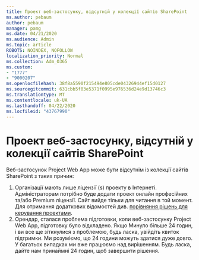 ```yaml
---
title: Проект веб-застосунку, відсутній у колекції сайтів SharePoint
ms.author: pebaum
author: pebaum
manager: pamg
ms.date: 04/21/2020
ms.audience: Admin
ms.topic: article
ROBOTS: NOINDEX, NOFOLLOW
localization_priority: Normal
ms.collection: Adm_O365
ms.custom:
- "1777"
- "9000207"
ms.openlocfilehash: 38f8a5590f215494e805cde04326944ef15d0127
ms.sourcegitcommit: 631cbb5f03e5371f0995e976536d24e9d13746c3
ms.translationtype: MT
ms.contentlocale: uk-UA
ms.lasthandoff: 04/22/2020
ms.locfileid: "43767990"
---
```

# <a name="project-web-app-is-missing-from-the-sharepoint-site-collection"></a>Проект веб-застосунку, відсутній у колекції сайтів SharePoint

Веб-застосунок Project Web App може бути відсутнім із колекції сайтів SharePoint з таких причин:

1. Організації мають лише ліцензії (s) проекту в Інтернеті. Адміністраторам потрібно буде додати проект онлайн професійних та/або Premium ліцензії. Сайт вийде тільки для читання в той момент. Для отримання додаткових відомостей див. [порівняння рішень для керування проектами](https://products.office.com/project/compare-microsoft-project-management-software?tab=1).
2. Орендар, сталася проблема підготовки, коли веб-застосунку Project Web App, підготовку було відкладено. Якщо Минуло більше 24 годин, і ви все ще зіткнулися з проблемою, будь ласка, увійдіть квиток підтримки. Ми розуміємо, що 24 години можуть здатися дуже довго. У багатьох випадках ми вже працюємо над вирішенням. Будь ласка, дайте нам принаймні 24 годин, щоб завершити рішення.
